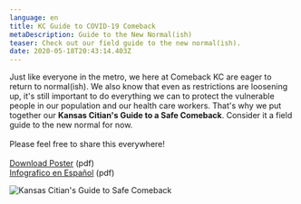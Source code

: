 ```yaml
---
language: en
title: KC Guide to COVID-19 Comeback
metaDescription: Guide to the New Normal(ish)
teaser: Check out our field guide to the new normal(ish).
date: 2020-05-18T20:43:14.403Z
---
```

Just like everyone in the metro, we here at Comeback KC are eager to return to normal(ish). We also know that even as restrictions are loosening up, it's still important to do everything we can to protect the vulnerable people in our population and our health care workers. That's why we put together our **Kansas Citian's Guide to a Safe Comeback**. Consider it a field guide to the new normal for now. \
\
Please feel free to share this everywhere!\
\
[Download Poster](https://drive.google.com/open?id=1sGSLWnHccnoPEFV75JFgJw7Gettzz0WT) (pdf)\
[Infografico en Español](https://drive.google.com/open?id=18YjxRWYGZ0jHVVjLycaOf6kqnLnBwG5y) (pdf)

![Kansas Citian's Guide to Safe Comeback](/uploads/comeback-kc_guidetocomeback.jpg "KC Guide to Comeback")